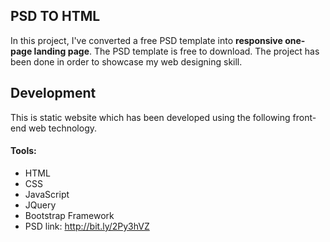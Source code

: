 ## PSD TO HTML

In this project, I've converted a free PSD template into **responsive one-page landing page**. The PSD template is free to download. The project has been done in order to showcase my web designing skill.

## Development

This is static website which has been developed using the following front-end web technology.

#### Tools:

* HTML
* CSS
* JavaScript
* JQuery
* Bootstrap Framework
* PSD link: http://bit.ly/2Py3hVZ

